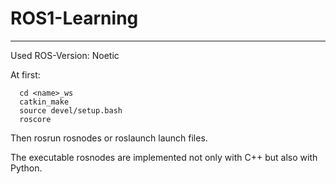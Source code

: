 # ROS1-Learning
---
Used ROS-Version: Noetic

At first:

      cd <name>_ws
      catkin_make
      source devel/setup.bash
      roscore
      
Then rosrun rosnodes or roslaunch launch files.

The executable rosnodes are implemented not only with C++ but also with Python.
